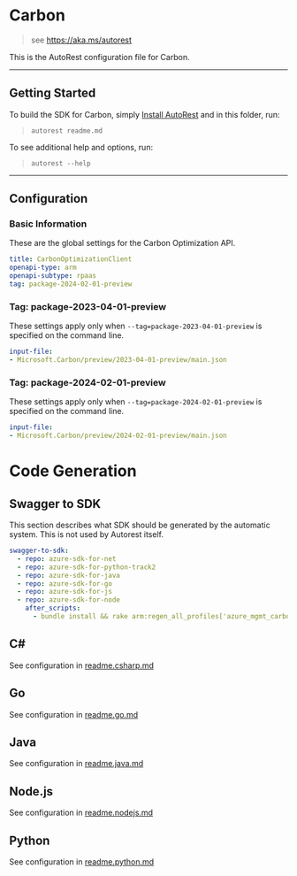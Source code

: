 # Carbon

> see https://aka.ms/autorest

This is the AutoRest configuration file for Carbon.



---
## Getting Started
To build the SDK for Carbon, simply [Install AutoRest](https://aka.ms/autorest/install) and in this folder, run:

> `autorest readme.md`

To see additional help and options, run:

> `autorest --help`
---

## Configuration


### Basic Information
These are the global settings for the Carbon Optimization API.

``` yaml
title: CarbonOptimizationClient
openapi-type: arm
openapi-subtype: rpaas
tag: package-2024-02-01-preview
```

### Tag: package-2023-04-01-preview

These settings apply only when `--tag=package-2023-04-01-preview` is specified on the command line.

``` yaml $(tag) == 'package-2023-04-01-preview'
input-file:
- Microsoft.Carbon/preview/2023-04-01-preview/main.json
```

### Tag: package-2024-02-01-preview

These settings apply only when `--tag=package-2024-02-01-preview` is specified on the command line.

``` yaml $(tag) == 'package-2024-02-01-preview'
input-file:
- Microsoft.Carbon/preview/2024-02-01-preview/main.json
```
# Code Generation

## Swagger to SDK

This section describes what SDK should be generated by the automatic system.
This is not used by Autorest itself.

``` yaml $(swagger-to-sdk)
swagger-to-sdk:
  - repo: azure-sdk-for-net
  - repo: azure-sdk-for-python-track2
  - repo: azure-sdk-for-java
  - repo: azure-sdk-for-go
  - repo: azure-sdk-for-js
  - repo: azure-sdk-for-node
    after_scripts:
      - bundle install && rake arm:regen_all_profiles['azure_mgmt_carbon']
```

## C#
See configuration in [readme.csharp.md](./readme.csharp.md)

## Go

See configuration in [readme.go.md](./readme.go.md)

## Java

See configuration in [readme.java.md](./readme.java.md)

## Node.js

See configuration in [readme.nodejs.md](./readme.nodejs.md)

## Python

See configuration in [readme.python.md](./readme.python.md)
